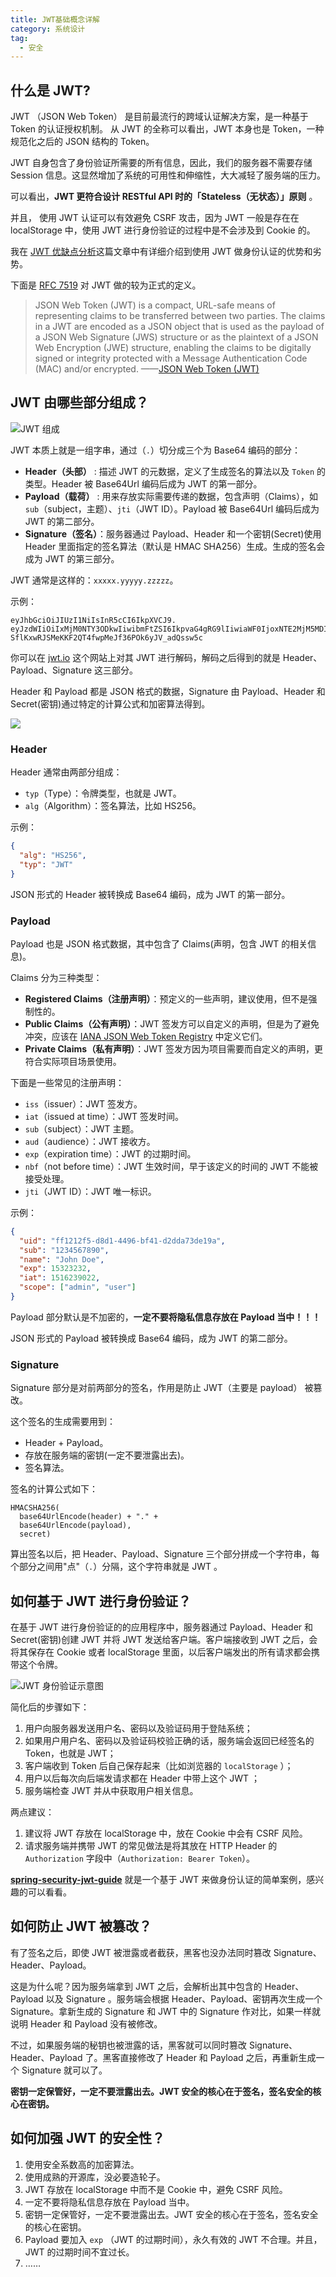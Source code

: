```yaml
---
title: JWT基础概念详解
category: 系统设计
tag:
  - 安全
---
```


<!-- @include: @article-header.snippet.md -->

## 什么是 JWT?

JWT （JSON Web Token） 是目前最流行的跨域认证解决方案，是一种基于 Token 的认证授权机制。 从 JWT 的全称可以看出，JWT 本身也是 Token，一种规范化之后的 JSON 结构的 Token。

JWT 自身包含了身份验证所需要的所有信息，因此，我们的服务器不需要存储 Session 信息。这显然增加了系统的可用性和伸缩性，大大减轻了服务端的压力。

可以看出，**JWT 更符合设计 RESTful API 时的「Stateless（无状态）」原则** 。

并且， 使用 JWT 认证可以有效避免 CSRF 攻击，因为 JWT 一般是存在在 localStorage 中，使用 JWT 进行身份验证的过程中是不会涉及到 Cookie 的。

我在 [JWT 优缺点分析](./JWT身份认证优缺点分析.md)这篇文章中有详细介绍到使用 JWT 做身份认证的优势和劣势。

下面是 [RFC 7519](https://tools.ietf.org/html/rfc7519) 对 JWT 做的较为正式的定义。

> JSON Web Token (JWT) is a compact, URL-safe means of representing claims to be transferred between two parties. The claims in a JWT are encoded as a JSON object that is used as the payload of a JSON Web Signature (JWS) structure or as the plaintext of a JSON Web Encryption (JWE) structure, enabling the claims to be digitally signed or integrity protected with a Message Authentication Code (MAC) and/or encrypted. ——[JSON Web Token (JWT)](https://tools.ietf.org/html/rfc7519)

## JWT 由哪些部分组成？

![JWT 组成](https://oss.javaguide.cn/javaguide/system-design/jwt/jwt-composition.png)

JWT 本质上就是一组字串，通过（`.`）切分成三个为 Base64 编码的部分：

- **Header（头部）** : 描述 JWT 的元数据，定义了生成签名的算法以及 `Token` 的类型。Header 被 Base64Url 编码后成为 JWT 的第一部分。
- **Payload（载荷）** : 用来存放实际需要传递的数据，包含声明（Claims），如`sub`（subject，主题）、`jti`（JWT ID）。Payload 被 Base64Url 编码后成为 JWT 的第二部分。
- **Signature（签名）**：服务器通过 Payload、Header 和一个密钥(Secret)使用 Header 里面指定的签名算法（默认是 HMAC SHA256）生成。生成的签名会成为 JWT 的第三部分。

JWT 通常是这样的：`xxxxx.yyyyy.zzzzz`。

示例：

```plain
eyJhbGciOiJIUzI1NiIsInR5cCI6IkpXVCJ9.
eyJzdWIiOiIxMjM0NTY3ODkwIiwibmFtZSI6IkpvaG4gRG9lIiwiaWF0IjoxNTE2MjM5MDIyfQ.
SflKxwRJSMeKKF2QT4fwpMeJf36POk6yJV_adQssw5c
```

你可以在 [jwt.io](https://jwt.io/) 这个网站上对其 JWT 进行解码，解码之后得到的就是 Header、Payload、Signature 这三部分。

Header 和 Payload 都是 JSON 格式的数据，Signature 由 Payload、Header 和 Secret(密钥)通过特定的计算公式和加密算法得到。

![](https://oss.javaguide.cn/javaguide/system-design/jwt/jwt.io.png)

### Header

Header 通常由两部分组成：

- `typ`（Type）：令牌类型，也就是 JWT。
- `alg`（Algorithm）：签名算法，比如 HS256。

示例：

```json
{
  "alg": "HS256",
  "typ": "JWT"
}
```

JSON 形式的 Header 被转换成 Base64 编码，成为 JWT 的第一部分。

### Payload

Payload 也是 JSON 格式数据，其中包含了 Claims(声明，包含 JWT 的相关信息)。

Claims 分为三种类型：

- **Registered Claims（注册声明）**：预定义的一些声明，建议使用，但不是强制性的。
- **Public Claims（公有声明）**：JWT 签发方可以自定义的声明，但是为了避免冲突，应该在 [IANA JSON Web Token Registry](https://www.iana.org/assignments/jwt/jwt.xhtml) 中定义它们。
- **Private Claims（私有声明）**：JWT 签发方因为项目需要而自定义的声明，更符合实际项目场景使用。

下面是一些常见的注册声明：

- `iss`（issuer）：JWT 签发方。
- `iat`（issued at time）：JWT 签发时间。
- `sub`（subject）：JWT 主题。
- `aud`（audience）：JWT 接收方。
- `exp`（expiration time）：JWT 的过期时间。
- `nbf`（not before time）：JWT 生效时间，早于该定义的时间的 JWT 不能被接受处理。
- `jti`（JWT ID）：JWT 唯一标识。

示例：

```json
{
  "uid": "ff1212f5-d8d1-4496-bf41-d2dda73de19a",
  "sub": "1234567890",
  "name": "John Doe",
  "exp": 15323232,
  "iat": 1516239022,
  "scope": ["admin", "user"]
}
```

Payload 部分默认是不加密的，**一定不要将隐私信息存放在 Payload 当中！！！**

JSON 形式的 Payload 被转换成 Base64 编码，成为 JWT 的第二部分。

### Signature

Signature 部分是对前两部分的签名，作用是防止 JWT（主要是 payload） 被篡改。

这个签名的生成需要用到：

- Header + Payload。
- 存放在服务端的密钥(一定不要泄露出去)。
- 签名算法。

签名的计算公式如下：

```plain
HMACSHA256(
  base64UrlEncode(header) + "." +
  base64UrlEncode(payload),
  secret)
```

算出签名以后，把 Header、Payload、Signature 三个部分拼成一个字符串，每个部分之间用"点"（`.`）分隔，这个字符串就是 JWT 。

## 如何基于 JWT 进行身份验证？

在基于 JWT 进行身份验证的的应用程序中，服务器通过 Payload、Header 和 Secret(密钥)创建 JWT 并将 JWT 发送给客户端。客户端接收到 JWT 之后，会将其保存在 Cookie 或者 localStorage 里面，以后客户端发出的所有请求都会携带这个令牌。

![ JWT 身份验证示意图](https://oss.javaguide.cn/github/javaguide/system-design/jwt/jwt-authentication%20process.png)

简化后的步骤如下：

1. 用户向服务器发送用户名、密码以及验证码用于登陆系统；
2. 如果用户用户名、密码以及验证码校验正确的话，服务端会返回已经签名的 Token，也就是 JWT；
3. 客户端收到 Token 后自己保存起来（比如浏览器的 `localStorage` ）；
4. 用户以后每次向后端发请求都在 Header 中带上这个 JWT ；
5. 服务端检查 JWT 并从中获取用户相关信息。

两点建议：

1. 建议将 JWT 存放在 localStorage 中，放在 Cookie 中会有 CSRF 风险。
2. 请求服务端并携带 JWT 的常见做法是将其放在 HTTP Header 的 `Authorization` 字段中（`Authorization: Bearer Token`）。

**[spring-security-jwt-guide](https://github.com/Snailclimb/spring-security-jwt-guide)** 就是一个基于 JWT 来做身份认证的简单案例，感兴趣的可以看看。

## 如何防止 JWT 被篡改？

有了签名之后，即使 JWT 被泄露或者截获，黑客也没办法同时篡改 Signature、Header、Payload。

这是为什么呢？因为服务端拿到 JWT 之后，会解析出其中包含的 Header、Payload 以及 Signature 。服务端会根据 Header、Payload、密钥再次生成一个 Signature。拿新生成的 Signature 和 JWT 中的 Signature 作对比，如果一样就说明 Header 和 Payload 没有被修改。

不过，如果服务端的秘钥也被泄露的话，黑客就可以同时篡改 Signature、Header、Payload 了。黑客直接修改了 Header 和 Payload 之后，再重新生成一个 Signature 就可以了。

**密钥一定保管好，一定不要泄露出去。JWT 安全的核心在于签名，签名安全的核心在密钥。**

## 如何加强 JWT 的安全性？

1. 使用安全系数高的加密算法。
2. 使用成熟的开源库，没必要造轮子。
3. JWT 存放在 localStorage 中而不是 Cookie 中，避免 CSRF 风险。
4. 一定不要将隐私信息存放在 Payload 当中。
5. 密钥一定保管好，一定不要泄露出去。JWT 安全的核心在于签名，签名安全的核心在密钥。
6. Payload 要加入 `exp` （JWT 的过期时间），永久有效的 JWT 不合理。并且，JWT 的过期时间不宜过长。
7. ……

<!-- @include: @article-footer.snippet.md -->
